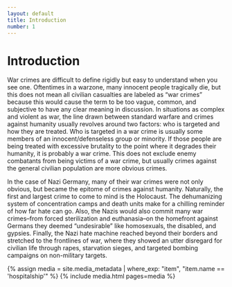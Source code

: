 ```yaml
---
layout: default
title: Introduction
number: 1
---
```

# Introduction

War crimes are difficult to define rigidly but easy to understand when you see one. Oftentimes in a warzone, many innocent people tragically die, but this does not mean all civilian casualties are labeled as “war crimes” because this would cause the term to be too vague, common, and subjective to have any clear meaning in discussion. In situations as complex and violent as war, the line drawn between standard warfare and crimes against humanity usually revolves around two factors: who is targeted and how they are treated. Who is targeted in a war crime is usually some members of an innocent/defenseless group or minority. If those people are being treated with excessive brutality to the point where it degrades their humanity, it is probably a war crime. This does not exclude enemy combatants from being victims of a war crime, but usually crimes against the general civilian population are more obvious crimes. 

In the case of Nazi Germany, many of their war crimes were not only obvious, but became the epitome of crimes against humanity. Naturally, the first and largest crime to come to mind is the Holocaust. The dehumanizing system of concentration camps and death units make for a chilling reminder of how far hate can go. Also, the Nazis would also commit many war crimes–from forced sterilization and euthanasia–on the homefront against Germans they deemed “undesirable” like homosexuals, the disabled, and gypsies. Finally, the Nazi hate machine reached beyond their borders and stretched to the frontlines of war, where they showed an utter disregard for civilian life through rapes, starvation sieges, and targeted bombing campaigns on non-military targets.



{% assign media = site.media_metadata | where_exp: "item", "item.name == 'hospitalship'" %}
{% include media.html pages=media %}
